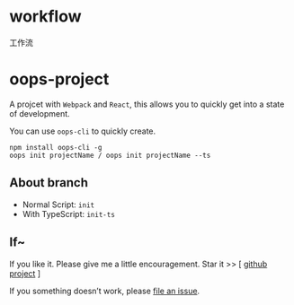 # workflow

工作流

# oops-project

A projcet with `Webpack` and `React`, this allows you to quickly get into a state of development.

You can use `oops-cli` to quickly create.

```
npm install oops-cli -g
oops init projectName / oops init projectName --ts
```

## About branch

* Normal Script: `init`
* With TypeScript: `init-ts`

## If~

If you like it. Please give me a little encouragement. Star it >> [ [github project](https://github.com/Coyeah/oops-project) ]

If you something doesn’t work, please [file an issue](https://github.com/Coyeah/oops-project/issues).
